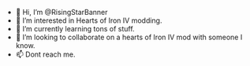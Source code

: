 - 👋 Hi, I’m @RisingStarBanner
- 👀 I’m interested in Hearts of Iron IV modding.
- 🌱 I’m currently learning tons of stuff.
- 💞️ I’m looking to collaborate on a hearts of Iron IV mod with someone I know.
- 📫 Dont reach me.

<!---
RisingStarBanner/RisingStarBanner is a ✨ special ✨ repository because its `README.md` (this file) appears on your GitHub profile.
You can click the Preview link to take a look at your changes.
--->
